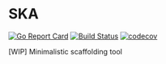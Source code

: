 # SKA
[![Go Report Card](https://goreportcard.com/badge/github.com/xdefrag/ska)](https://goreportcard.com/report/github.com/xdefrag/ska) [![Build Status](https://travis-ci.com/xdefrag/ska.svg?branch=master)](https://travis-ci.com/xdefrag/ska) [![codecov](https://codecov.io/gh/xdefrag/ska/branch/master/graph/badge.svg)](https://codecov.io/gh/xdefrag/ska)

[WIP] Minimalistic scaffolding tool
